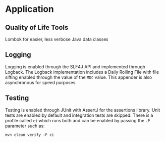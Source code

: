 # Application

## Quality of Life Tools

Lombok for easier, less verbose Java data classes

## Logging

Logging is enabled through the SLF4J API and implemented through Logback. The Logback
implementation includes a Daily Rolling File with file sifting enabled through the value
of the `MDC` value. This appender is also asynchronous for speed purposes

## Testing

Testing is enabled through JUnit with AssertJ for the assertions library. Unit tests
are enabled by default and integration tests are skipped. There is a profile
called `ci` which runs both and can be enabled by passing the `-P` parameter such as:

```
mvn clean verify -P ci
```
